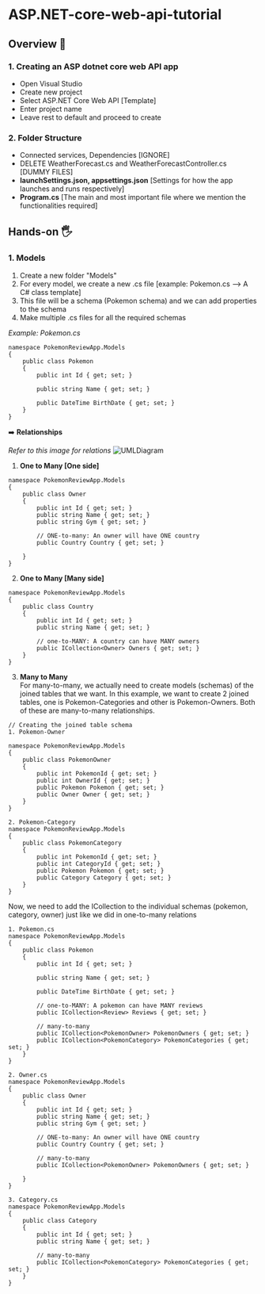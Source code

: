 # ASP.NET-core-web-api-tutorial

## Overview 💭

### 1. Creating an ASP dotnet core web API app 
- Open Visual Studio
- Create new project
- Select ASP.NET Core Web API [Template]
- Enter project name
- Leave rest to default and proceed to create

### 2. Folder Structure
- Connected services, Dependencies [IGNORE]
- DELETE WeatherForecast.cs and WeatherForecastController.cs [DUMMY FILES]
- **launchSettings.json, appsettings.json** [Settings for how the app launches and runs respectively]
- **Program.cs** [The main and most important file where we mention the functionalities required]

## Hands-on 🖐️

### 1. Models
1. Create a new folder "Models"
2. For every model, we create a new .cs file [example: Pokemon.cs --> A C# class template]
3. This file will be a schema (Pokemon schema) and we can add properties to the schema
4. Make multiple .cs files for all the required schemas

_Example: Pokemon.cs_
```
namespace PokemonReviewApp.Models
{
    public class Pokemon
    {
        public int Id { get; set; }

        public string Name { get; set; }

        public DateTime BirthDate { get; set; }
    }
}

```

➡️ **Relationships**

_Refer to this image for relations_
![UMLDiagram](https://github.com/arpit2205/ASP.NET-core-web-api-tutorial/assets/51786177/7daa5312-7b6b-4a81-9564-811b5c3c9e93)


1. **One to Many [One side]**
```
namespace PokemonReviewApp.Models
{
    public class Owner
    {
        public int Id { get; set; }
        public string Name { get; set; }
        public string Gym { get; set; }

        // ONE-to-many: An owner will have ONE country
        public Country Country { get; set; }

    }
}

```
2. **One to Many [Many side]**
```
namespace PokemonReviewApp.Models
{
    public class Country
    {
        public int Id { get; set; }
        public string Name { get; set; }

        // one-to-MANY: A country can have MANY owners
        public ICollection<Owner> Owners { get; set; }
    }
}

```
3. **Many to Many**  
For many-to-many, we actually need to create models (schemas) of the joined tables that we want. In this example, we want to create 2 joined tables, one is Pokemon-Categories and other is Pokemon-Owners. Both of these are many-to-many relationships.  

```
// Creating the joined table schema
1. Pokemon-Owner

namespace PokemonReviewApp.Models
{
    public class PokemonOwner
    {
        public int PokemonId { get; set; }
        public int OwnerId { get; set; }
        public Pokemon Pokemon { get; set; }
        public Owner Owner { get; set; }
    }
}

2. Pokemon-Category
namespace PokemonReviewApp.Models
{
    public class PokemonCategory
    {
        public int PokemonId { get; set; }
        public int CategoryId { get; set; }
        public Pokemon Pokemon { get; set; }
        public Category Category { get; set; }
    }
}

```
Now, we need to add the ICollection<JoinedTableScema> to the individual schemas (pokemon, category, owner) just like we did in one-to-many relations  

```
1. Pokemon.cs
namespace PokemonReviewApp.Models
{
    public class Pokemon
    {
        public int Id { get; set; }

        public string Name { get; set; }

        public DateTime BirthDate { get; set; }

        // one-to-MANY: A pokemon can have MANY reviews
        public ICollection<Review> Reviews { get; set; }

        // many-to-many
        public ICollection<PokemonOwner> PokemonOwners { get; set; }
        public ICollection<PokemonCategory> PokemonCategories { get; set; }
    }
}

2. Owner.cs
namespace PokemonReviewApp.Models
{
    public class Owner
    {
        public int Id { get; set; }
        public string Name { get; set; }
        public string Gym { get; set; }

        // ONE-to-many: An owner will have ONE country
        public Country Country { get; set; }

        // many-to-many
        public ICollection<PokemonOwner> PokemonOwners { get; set; }

    }
}

3. Category.cs
namespace PokemonReviewApp.Models
{
    public class Category
    {
        public int Id { get; set; }
        public string Name { get; set; }

        // many-to-many
        public ICollection<PokemonCategory> PokemonCategories { get; set; }
    }
}

```
